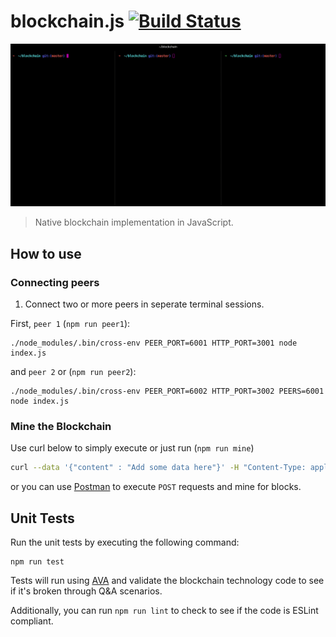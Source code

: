 # blockchain.js [![Build Status](https://travis-ci.org/naknode/blockchain.js.svg?branch=master)](https://travis-ci.org/naknode/blockchain.js)

![Demo](blockchain.gif)

> Native blockchain implementation in JavaScript.

## How to use

### Connecting peers

1. Connect two or more peers in seperate terminal sessions.

First, `peer 1` (`npm run peer1`):

```
./node_modules/.bin/cross-env PEER_PORT=6001 HTTP_PORT=3001 node index.js
```

and `peer 2` or (`npm run peer2`):

```
./node_modules/.bin/cross-env PEER_PORT=6002 HTTP_PORT=3002 PEERS=6001 node index.js
```


### Mine the Blockchain

Use curl below to simply execute or just run (`npm run mine`)

```bash
curl --data '{"content" : "Add some data here"}' -H "Content-Type: application/json" http://localhost:3001/mine
```

or you can use [Postman](https://www.getpostman.com/) to execute `POST` requests and mine for blocks.

## Unit Tests

Run the unit tests by executing the following command:

```
npm run test
```

Tests will run using [AVA](https://github.com/avajs) and validate the blockchain technology code to see if it's broken through Q&A scenarios.

Additionally, you can run `npm run lint` to check to see if the code is ESLint compliant.